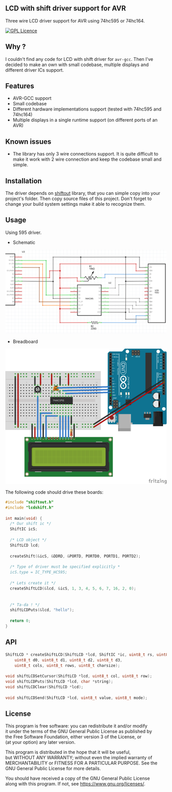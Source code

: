 ## LCD with shift driver support for AVR

Three wire LCD driver support for AVR using 74hc595 or 74hc164.

[![GPL Licence](https://badges.frapsoft.com/os/gpl/gpl.png?v=103)](https://opensource.org/licenses/GPL-3.0/)

## Why ?
  I couldn't find any code for LCD with shift driver for `avr-gcc`. Then I've decided to
  make an own with small codebase, multiple displays and different driver ICs support.

## Features

  * AVR-GCC support
  * Small codebase
  * Different hardware implementations support (tested with 74hc595 and 74hc164)
  * Multiple displays in a single runtime support (on different ports of an AVR)

## Known issues

  * The library has only 3 wire connections support. It is quite difficult to make
  it work with 2 wire connection and keep the codebase small and simple.

## Installation

The driver depends on [shiftout](https://github.com/linuxenko/avr-shiftout) library, that you can 
simple copy into your project's folder.
Then copy source files of this project.
Don't forget to change your build system settings make it able to recognize them.

## Usage

Using 595 driver.

  * Schematic 

![595 shcematic](https://raw.githubusercontent.com/linuxenko/avr-lcdshift/dev/schematic/595-schematic.png)

  * Breadboard

![595 breadboard](https://raw.githubusercontent.com/linuxenko/avr-lcdshift/dev/schematic/595-bread.png)

The following code should drive these boards:

```c
#include "shiftout.h"
#include "lcdshift.h"

int main(void) {
  /* Our shift ic */
  ShiftIC icS;

  /* LCD object */
  ShiftLCD lcd;

  createShift(&icS, &DDRD, &PORTD, PORTD0, PORTD1, PORTD2);

  /* Type of driver must be specified explicitly *
  icS.type = IC_TYPE_HC595;

  /* Lets create it */
  createShiftLCD(&lcd, &icS, 1, 3, 4, 5, 6, 7, 16, 2, 0);


  /* Ta-da ! */
  shiftLCDPuts(&lcd, "hello");

  return 0;
}
```

## API

```c
ShiftLCD * createShiftLCD(ShiftLCD *lcd, ShiftIC *ic, uint8_t rs, uint8_t e,
    uint8_t d0, uint8_t d1, uint8_t d2, uint8_t d3,
    uint8_t cols, uint8_t rows, uint8_t charsize);

void shiftLCDSetCursor(ShiftLCD *lcd, uint8_t col, uint8_t row);
void shiftLCDPuts(ShiftLCD *lcd, char *string);
void shiftLCDClear(ShiftLCD *lcd);

void shiftLCDSend(ShiftLCD *lcd, uint8_t value, uint8_t mode);
```


## License

  This program is free software: you can redistribute it and/or modify<br>
  it under the terms of the GNU General Public License as published by<br>
  the Free Software Foundation, either version 3 of the License, or<br>
  (at your option) any later version.

  This program is distributed in the hope that it will be useful,<br>
  but WITHOUT ANY WARRANTY; without even the implied warranty of<br>
  MERCHANTABILITY or FITNESS FOR A PARTICULAR PURPOSE.  See the<br>
  GNU General Public License for more details.<br>

  You should have received a copy of the GNU General Public License<br>
  along with this program.  If not, see <https://www.gnu.org/licenses/>.
